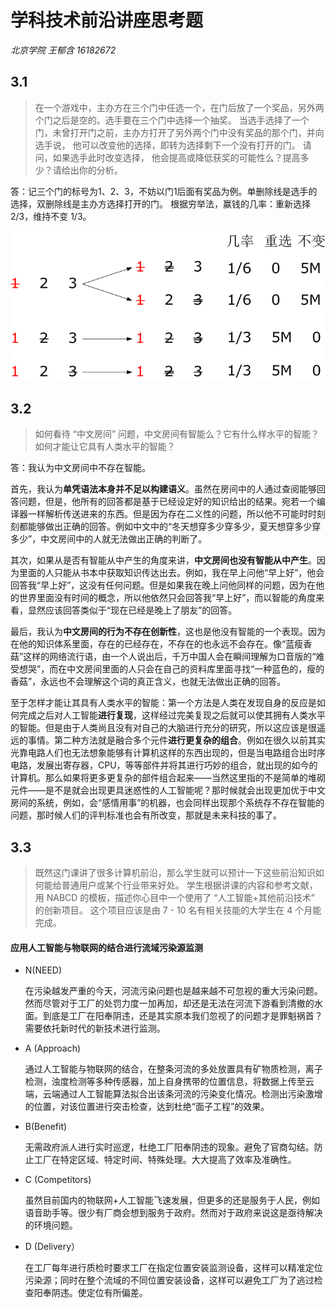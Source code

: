 # 学科技术前沿讲座思考题

*北京学院 王郁含 16182672*

## 3.1
> 在一个游戏中，主办方在三个门中任选一个，在门后放了一个奖品，另外两个门之后是空的。选手要在三个门中选择一个抽奖。 当选手选择了一个门，未曾打开门之前，主办方打开了另外两个门中没有奖品的那个门，并向选手说， 他可以改变他的选择，即转为选择剩下一个没有打开的门。 请问，如果选手此时改变选择， 他会提高或降低获奖的可能性么？提高多少？请给出你的分析。

答：记三个门的标号为1、2、3，不妨以门1后面有奖品为例。单删除线是选手的选择，双删除线是主办方选择打开的门。
根据穷举法，赢钱的几率：重新选择 2/3，维持不变 1/3。

![3.1穷举方法](31-1556555689922.png)



## 3.2

> 如何看待 “中文房间” 问题，中文房间有智能么？它有什么样水平的智能？如何才能让它具有人类水平的智能？

答：我认为中文房间中不存在智能。

​       首先，我认为**单凭语法本身并不足以构建语义**。虽然在房间中的人通过查阅能够回答问题，但是，他所有的回答都是基于已经设定好的知识给出的结果。宛若一个编译器一样解析传送进来的东西。但是因为存在二义性的问题，所以他不可能时时刻刻都能够做出正确的回答。例如中文中的“冬天想穿多少穿多少，夏天想穿多少穿多少”，中文房间中的人就无法做出正确的判断了。

​       其次，如果从是否有智能从中产生的角度来讲，**中文房间也没有智能从中产生**。因为里面的人只能从书本中获取知识传达出去。例如，我在早上问他“早上好”，他会回答我“早上好”，这没有任何问题。但是如果我在晚上问他同样的问题，因为在他的世界里面没有时间的概念，所以他依然只会回答我“早上好”，而以智能的角度来看，显然应该回答类似于“现在已经是晚上了朋友”的回答。

​       最后，我认为**中文房间的行为不存在创新性**，这也是他没有智能的一个表现。因为在他的知识体系里面，存在的已经存在，不存在的也永远不会存在。像“蓝瘦香菇”这样的网络流行语，由一个人说出后，千万中国人会在瞬间理解为口音版的“难受想哭”，而在中文房间里面的人只会在自己的资料库里面寻找“一种蓝色的，瘦的香菇”，永远也不会理解这个词的真正含义，也就无法做出正确的回答。

​       至于怎样才能让其具有人类水平的智能：第一个方法是人类在发现自身的反应是如何完成之后对人工智能**进行复现**，这样经过完美复现之后就可以使其拥有人类水平的智能。但是由于人类尚且没有对自己的大脑进行充分的研究，所以这应该是很遥远的事情。第二种方法就是融合多个元件**进行更复杂的组合**。例如在很久以前其实光靠电路人们也无法想象能够有计算机这样的东西出现的，但是当电路组合出时序电路，发展出寄存器，CPU，等等部件并将其进行巧妙的组合，就出现的如今的计算机。那么如果将更多更复杂的部件组合起来——当然这里指的不是简单的堆砌元件——是不是就会出现更具迷惑性的人工智能呢？那时候就会出现更加优于中文房间的系统，例如，会“感情用事”的机器，也会同样出现那个系统存不存在智能的问题，那时候人们的评判标准也会有所改变，那就是未来科技的事了。

## 3.3

> 既然这门课讲了很多计算机前沿，那么学生就可以预计一下这些前沿知识如何能给普通用户或某个行业带来好处。 学生根据讲课的内容和参考文献，用 NABCD 的模板，描述你心目中一个使用了 “人工智能+其他前沿技术” 的创新项目。 这个项目应该是由 7 - 10 名有相关技能的大学生在 4 个月能完成。

#### 应用人工智能与物联网的结合进行流域污染源监测

- N(NEED)

  在污染越发严重的今天，河流污染问题也是越来越不可忽视的重大污染问题。然而尽管对于工厂的处罚力度一加再加，却还是无法在河流下游看到清撤的水面。到底是工厂在阳奉阴违，还是其实原本我们忽视了的问题才是罪魁祸首？需要依托新时代的新技术进行监测。

- A (Approach)

  通过人工智能与物联网的结合，在整条河流的多处放置具有矿物质检测，离子检测，浊度检测等多种传感器，加上自身携带的位置信息，将数据上传至云端，云端通过人工智能算法拟合出该条河流的污染变化情况。检测出污染激增的位置，对该位置进行突击检查，达到杜绝“面子工程”的效果。

- B(Benefit)

  无需政府派人进行实时巡逻，杜绝工厂阳奉阴违的现象。避免了官商勾结。防止工厂在特定区域、特定时间、特殊处理。大大提高了效率及准确性。

- C (Competitors)

  虽然目前国内的物联网+人工智能飞速发展，但更多的还是服务于人民，例如语音助手等。很少有厂商会想到服务于政府。然而对于政府来说这是亟待解决的环境问题。

- D (Delivery）  

  在工厂每年进行质检时要求工厂在指定位置安装监测设备，这样可以精准定位污染源；同时在整个流域的不同位置安装设备，这样可以避免工厂为了逃过检查阳奉阴违。使定位有所偏差。

